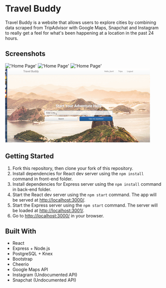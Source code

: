 Travel Buddy
=====================

Travel Buddy is a website that allows users to explore cities by combining data scraped from TripAdvisor with Google Maps, Snapchat and Instagram to really get a feel for what's been happening at a location in the past 24 hours.

## Screenshots
!['Home Page'](https://github.com/jlum07/travel-buddy/blob/development/screenshots/mainPage.png)
!['Home Page'](https://github.com/jlum07/travel-buddy/blob/development/screenshots/insta.png)
!['Home Page'](https://github.com/jlum07/travel-buddy/blob/development/screenshots/trip.png)
!['Home Page'](https://github.com/jlum07/travel-buddy/blob/development/screenshots/animation.gif)


## Getting Started

1. Fork this repository, then clone your fork of this repository.
2. Install dependencies for React dev server using the `npm install` command in front-end folder.
3. Install dependencies for Express server using the `npm install` command in back-end folder.
3. Start the React dev server using the `npm start` command. The app will be served at <http://localhost:3000/>.
4. Start the Express server using the `npm start` command. The server will be loaded at <http://localhost:3001/>.
5. Go to <http://localhost:3000/> in your browser.


## Built With
- React
- Express + Node.js
- PostgreSQL + Knex
- Bootstrap
- Cheerio
- Google Maps API
- Instagram (Undocumented API)
- Snapchat (Undocumented API)

